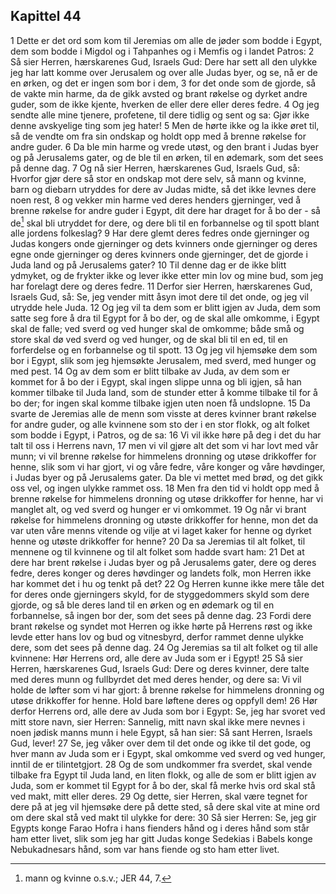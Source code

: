 ## Kapittel 44

1 Dette er det ord som kom til Jeremias om alle de jøder som bodde i Egypt, dem som bodde i Migdol og i Tahpanhes og i Memfis og i landet Patros:
2 Så sier Herren, hærskarenes Gud, Israels Gud: Dere har sett all den ulykke jeg har latt komme over Jerusalem og over alle Judas byer, og se, nå er de en ørken, og det er ingen som bor i dem,
3 for det onde som de gjorde, så de vakte min harme, da de gikk avsted og brant røkelse og dyrket andre guder, som de ikke kjente, hverken de eller dere eller deres fedre.
4 Og jeg sendte alle mine tjenere, profetene, til dere tidlig og sent og sa: Gjør ikke denne avskyelige ting som jeg hater!
5 Men de hørte ikke og la ikke øret til, så de vendte om fra sin ondskap og holdt opp med å brenne røkelse for andre guder.
6 Da ble min harme og vrede utøst, og den brant i Judas byer og på Jerusalems gater, og de ble til en ørken, til en ødemark, som det sees på denne dag.
7 Og nå sier Herren, hærskarenes Gud, Israels Gud, så: Hvorfor gjør dere så stor en ondskap mot dere selv, så mann og kvinne, barn og diebarn utryddes for dere av Judas midte, så det ikke levnes dere noen rest,
8 og vekker min harme ved deres henders gjerninger, ved å brenne røkelse for andre guder i Egypt, dit dere har draget for å bo der - så de[^1] skal bli utryddet for dere, og dere bli til en forbannelse og til spott blant alle jordens folkeslag?
9 Har dere glemt deres fedres onde gjerninger og Judas kongers onde gjerninger og dets kvinners onde gjerninger og deres egne onde gjerninger og deres kvinners onde gjerninger, det de gjorde i Juda land og på Jerusalems gater?
10 Til denne dag er de ikke blitt ydmyket, og de frykter ikke og lever ikke etter min lov og mine bud, som jeg har forelagt dere og deres fedre.
11 Derfor sier Herren, hærskarenes Gud, Israels Gud, så: Se, jeg vender mitt åsyn imot dere til det onde, og jeg vil utrydde hele Juda.
12 Og jeg vil ta dem som er blitt igjen av Juda, dem som satte seg fore å dra til Egypt for å bo der, og de skal alle omkomme, i Egypt skal de falle; ved sverd og ved hunger skal de omkomme; både små og store skal dø ved sverd og ved hunger, og de skal bli til en ed, til en forferdelse og en forbannelse og til spott.
13 Og jeg vil hjemsøke dem som bor i Egypt, slik som jeg hjemsøkte Jerusalem, med sverd, med hunger og med pest.
14 Og av dem som er blitt tilbake av Juda, av dem som er kommet for å bo der i Egypt, skal ingen slippe unna og bli igjen, så han kommer tilbake til Juda land, som de stunder etter å komme tilbake til for å bo der; for ingen skal komme tilbake igjen uten noen få undslopne.
15 Da svarte de Jeremias alle de menn som visste at deres kvinner brant røkelse for andre guder, og alle kvinnene som sto der i en stor flokk, og alt folket som bodde i Egypt, i Patros, og de sa:
16 Vi vil ikke høre på deg i det du har talt til oss i Herrens navn,
17 men vi vil gjøre alt det som vi har lovt med vår munn; vi vil brenne røkelse for himmelens dronning og utøse drikkoffer for henne, slik som vi har gjort, vi og våre fedre, våre konger og våre høvdinger, i Judas byer og på Jerusalems gater. Da ble vi mettet med brød, og det gikk oss vel, og ingen ulykke rammet oss.
18 Men fra den tid vi holdt opp med å brenne røkelse for himmelens dronning og utøse drikkoffer for henne, har vi manglet alt, og ved sverd og hunger er vi omkommet.
19 Og når vi brant røkelse for himmelens dronning og utøste drikkoffer for henne, mon det da var uten våre menns vitende og vilje at vi laget kaker for henne og dyrket henne og utøste drikkoffer for henne?
20 Da sa Jeremias til alt folket, til mennene og til kvinnene og til alt folket som hadde svart ham:
21 Det at dere har brent røkelse i Judas byer og på Jerusalems gater, dere og deres fedre, deres konger og deres høvdinger og landets folk, mon Herren ikke har kommet det i hu og tenkt på det?
22 Og Herren kunne ikke mere tåle det for deres onde gjerningers skyld, for de styggedommers skyld som dere gjorde, og så ble deres land til en ørken og en ødemark og til en forbannelse, så ingen bor der, som det sees på denne dag.
23 Fordi dere brant røkelse og syndet mot Herren og ikke hørte på Herrens røst og ikke levde etter hans lov og bud og vitnesbyrd, derfor rammet denne ulykke dere, som det sees på denne dag.
24 Og Jeremias sa til alt folket og til alle kvinnene: Hør Herrens ord, alle dere av Juda som er i Egypt!
25 Så sier Herren, hærskarenes Gud, Israels Gud: Dere og deres kvinner, dere talte med deres munn og fullbyrdet det med deres hender, og dere sa: Vi vil holde de løfter som vi har gjort: å brenne røkelse for himmelens dronning og utøse drikkoffer for henne. Hold bare løftene deres og oppfyll dem!
26 Hør derfor Herrens ord, alle dere av Juda som bor i Egypt: Se, jeg har svoret ved mitt store navn, sier Herren: Sannelig, mitt navn skal ikke mere nevnes i noen jødisk manns munn i hele Egypt, så han sier: Så sant Herren, Israels Gud, lever!
27 Se, jeg våker over dem til det onde og ikke til det gode, og hver mann av Juda som er i Egypt, skal omkomme ved sverd og ved hunger, inntil de er tilintetgjort.
28 Og de som undkommer fra sverdet, skal vende tilbake fra Egypt til Juda land, en liten flokk, og alle de som er blitt igjen av Juda, som er kommet til Egypt for å bo der, skal få merke hvis ord skal stå ved makt, mitt eller deres.
29 Og dette, sier Herren, skal være tegnet for dere på at jeg vil hjemsøke dere på dette sted, så dere skal vite at mine ord om dere skal stå ved makt til ulykke for dere:
30 Så sier Herren: Se, jeg gir Egypts konge Farao Hofra i hans fienders hånd og i deres hånd som står ham etter livet, slik som jeg har gitt Judas konge Sedekias i Babels konge Nebukadnesars hånd, som var hans fiende og sto ham etter livet.

[^1]:  mann og kvinne o.s.v.; JER 44, 7.
